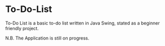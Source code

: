 # To-Do-List
To-Do List is a basic to-do list written in Java Swing, stated as a beginner friendly project.


N.B. The Application is still on progress.
